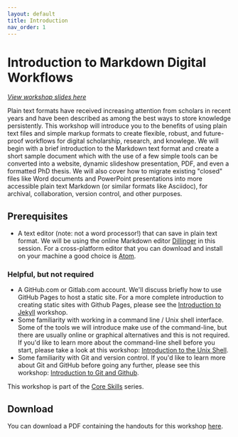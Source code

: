 ```yaml
---
layout: default
title: Introduction
nav_order: 1
---
```


# Introduction to Markdown Digital Workflows

_[View workshop slides here](https://ubc-library-rc.github.io/intro-markdown/slides/)_

Plain text formats have received increasing attention from scholars in recent years and have been described as among the best ways to store knowledge persistently. This workshop will introduce you to the benefits of using plain text files and simple markup formats to create flexible, robust, and future-proof workflows for digital scholarship, research, and knowlege. We will begin with a brief introduction to the Markdown text format and create a short sample document which with the use of a few simple tools can be converted into a website, dynamic slideshow presentation, PDF, and even a formatted PhD thesis. We will also cover how to migrate existing "closed" files like Word documents and PowerPoint presentations into more accessible plain text Markdown (or similar formats like Asciidoc), for archival, collaboration, version control, and other purposes.

## Prerequisites

* A text editor (note: not a word processor!) that can save in plain text format. We will be using the online Markdown editor [Dillinger](https://dillinger.io/) in this session. For a cross-platform editor that you can download and install on your machine a good choice is [Atom](https://atom.io/).

### Helpful, but not required

* A GitHub.com or Gitlab.com account. We'll discuss briefly how to use GitHub Pages to host a static site. For a more complete introduction to creating static sites with Github Pages, please see the [Introduction to Jekyll](https://ubc-library-rc.github.io/intro-jekyll/) workshop.
* Some familiarity with working in a command line / Unix shell interface. Some of the tools we will introduce make use of the command-line, but there are usually online or graphical alternatives and this is not required. If you'd like to learn more about the command-line shell before you start, please take a look at this workshop: [Introduction to the Unix Shell](https://ubc-library-rc.github.io/intro-shell/).
* Some familiarity with Git and version control. If you'd like to learn more about Git and GitHub before going any further, please see this workshop: [Introduction to Git and Github](https://ubc-library-rc.github.io/intro-git/).

This workshop is part of the [Core Skills](https://libcal.library.ubc.ca/calendar/vancouver/?t=g&q=Core%20Skills&cid=7544&cal=7544&inc=0) series. 

## Download

You can download a PDF containing the handouts for this workshop [here](https://ubc-library-rc.github.io/intro-markdown/content/intro-markdown-workshop-handout.pdf).
